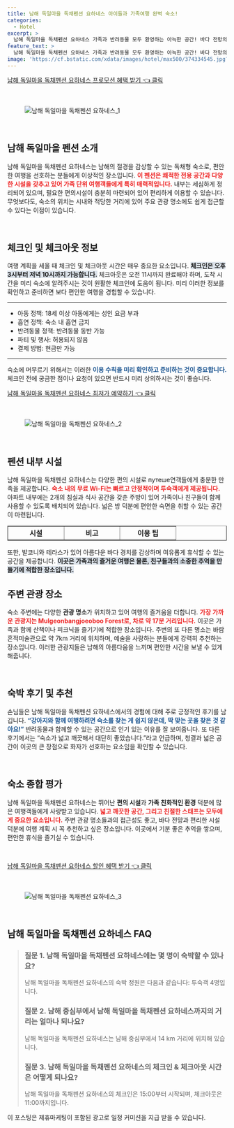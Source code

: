 ```yaml
---
title: 남해 독일마을 독채펜션 요하네스 아이들과 가족여행 완벽 숙소!
categories:
  - Hotel
excerpt: >
  남해 독일마을 독채펜션 요하네스 가족과 반려동물 모두 환영하는 아늑한 공간! 바다 전망의 테라스에서 즐기는 유럽 감성 깨끗한 시설과 무료 WiFi로 완벽하니 지금 예약하세요!
feature_text: >
  남해 독일마을 독채펜션 요하네스 가족과 반려동물 모두 환영하는 아늑한 공간! 바다 전망의 테라스에서 즐기는 유럽 감성 깨끗한 시설과 무료 WiFi로 완벽하니 지금 예약하세요!
image: 'https://cf.bstatic.com/xdata/images/hotel/max500/374334545.jpg?k=4727aeba1abccd0850f750d418af320f36f2d0e94f933959a819649aeaf75518&o=&hp=1'
---
```


<p><a class="modoo-button" href="https://tinyurl.com/27app39l" rel="nofollow noopener">남해 독일마을 독채펜션 요하네스 프로모션 혜택 받기 👈 클릭</a></p><br/>
<figure class="image"><img alt="남해 독일마을 독채펜션 요하네스_1" src="https://cf.bstatic.com/xdata/images/hotel/max1024x768/374334522.jpg?k=8d1594595f371dbc27ff4ec742894312898fcee0b8268a6495e90daecc100dca&amp;o=&amp;hp=1"/></figure><br/>

<h2 data-ke-size="size26" id="남해독일마을펜션소개">남해 독일마을 펜션 소개</h2>
<p data-ke-size="size16">남해 독일마을 독채펜션 요하네스는 남해의 절경을 감상할 수 있는 독채형 숙소로, 편안한 여행을 선호하는 분들에게 이상적인 장소입니다. <b><span style="color: #ee2323;">이 펜션은 쾌적한 전용 공간과 다양한 시설을 갖추고 있어 가족 단위 여행객들에게 특히 매력적입니다.</span></b> 내부는 세심하게 정리되어 있으며, 필요한 편의시설이 충분히 마련되어 있어 편리하게 이용할 수 있습니다. 무엇보다도, 숙소의 위치는 시내와 적당한 거리에 있어 주요 관광 명소에도 쉽게 접근할 수 있다는 이점이 있습니다.</p>
<p data-ke-size="size16"> </p>
<h2 data-ke-size="size23" id="체크인체크아웃정보">체크인 및 체크아웃 정보</h2>
<p data-ke-size="size16">여행 계획을 세울 때 체크인 및 체크아웃 시간은 매우 중요한 요소입니다. <b><span style="background-color: #21538527;">체크인은 오후 3시부터 저녁 10시까지 가능합니다.</span></b> 체크아웃은 오전 11시까지 완료해야 하며, 도착 시간을 미리 숙소에 알려주시는 것이 원활한 체크인에 도움이 됩니다. 미리 이러한 정보를 확인하고 준비하면 보다 편안한 여행을 경험할 수 있습니다.</p>
<hr contenteditable="false" data-ke-style="style5" data-ke-type="horizontalRule"/>
<ul data-ke-list-type="disc" style="list-style-type: disc;">
<li>아동 정책: 18세 이상 아동에게는 성인 요금 부과</li>
<li>흡연 정책: 숙소 내 흡연 금지</li>
<li>반려동물 정책: 반려동물 동반 가능</li>
<li>파티 및 행사: 허용되지 않음</li>
<li>결제 방법: 현금만 가능</li>
</ul>
<hr contenteditable="false" data-ke-style="style5" data-ke-type="horizontalRule"/>
<p data-ke-size="size16">숙소에 머무르기 위해서는 이러한 <b><span style="color: #1a5490;">이용 수칙을 미리 확인하고 준비하는 것이 중요합니다.</span></b> 체크인 전에 궁금한 점이나 요청이 있으면 반드시 미리 상의하시는 것이 좋습니다.</p>
<p><a class="modoo-button" href="https://tinyurl.com/27app39l" rel="nofollow noopener">남해 독일마을 독채펜션 요하네스 최저가 예약하기 👈 클릭</a></p><br/>
<figure class="image"><img alt="남해 독일마을 독채펜션 요하네스_2" src="https://cf.bstatic.com/xdata/images/hotel/max500/374334545.jpg?k=4727aeba1abccd0850f750d418af320f36f2d0e94f933959a819649aeaf75518&amp;o=&amp;hp=1"/></figure><br/>
<h2 data-ke-size="size23" id="펜션내부시설">펜션 내부 시설</h2>
<p data-ke-size="size16">남해 독일마을 독채펜션 요하네스는 다양한 편의 시설로 путеше연객들에게 충분한 만족을 제공합니다. <b><span style="color: #ee2323;">숙소 내의 무료 Wi-Fi는 빠르고 안정적이며 투숙객에게 제공됩니다.</span></b> 아파트 내부에는 2개의 침실과 식사 공간을 갖춘 주방이 있어 가족이나 친구들이 함께 사용할 수 있도록 배치되어 있습니다. 넓은 방 덕분에 편안한 숙면을 취할 수 있는 공간이 마련됩니다.</p>
<table border="1" data-ke-align="alignLeft" data-ke-style="style16" style="border-collapse: collapse; width: 100%; height: 34px;">
<tbody>
<tr style="height: 17px;">
<td style="width: 33.3333%; text-align: center; height: 17px;"><b>시설</b></td>
<td style="width: 33.3333%; text-align: center; height: 17px;"><b>비고</b></td>
<td style="width: 33.3333%; text-align: center; height: 17px;"><b>이용 팁</b></td>
</tr>
<tr style="height: 17px;">
<td style="width: 33.3333%; text-align: center; height: 17px;">냉장고</td>
<td style="width: 33.3333%; text-align: center; height: 17px;">공용 사용</td>
<td style="width: 33.3333%; text-align: center;">식료품 보관 가능</td>
</tr>
<tr>
<td style="width: 33.3333%; text-align: center;">전자레인지</td>
<td style="width: 33.3333%; text-align: center;">공용 사용</td>
<td style="width: 33.3333%; text-align: center;">음식 데우기 용이</td>
</tr>
<tr>
<td style="width: 33.3333%; text-align: center;">평면 TV</td>
<td style="width: 33.3333%; text-align: center;">객실 내 제공</td>
<td style="width: 33.3333%; text-align: center;">TV 시청 가능</td>
</tr>
</tbody>
</table>
<p data-ke-size="size16">또한, 발코니와 테라스가 있어 아름다운 바다 경치를 감상하며 여유롭게 휴식할 수 있는 공간을 제공합니다. <b><span style="background-color: #21538527;">이곳은 가족과의 즐거운 여행은 물론, 친구들과의 소중한 추억을 만들기에 적합한 장소입니다.</span></b></p>
<h2 data-ke-size="size23" id="주변관광장소">주변 관광 장소</h2>
<p data-ke-size="size16">숙소 주변에는 다양한 <b>관광 명소</b>가 위치하고 있어 여행의 즐거움을 더합니다. <b><span style="color: #ee2323;">가장 가까운 관광지는 Mulgeonbangjoeoboo Forest로, 차로 약 17분 거리입니다.</span></b> 이곳은 가족과 함께 산책이나 피크닉을 즐기기에 적합한 장소입니다. 주변의 또 다른 명소는 바람흔적미술관으로 약 7km 거리에 위치하며, 예술을 사랑하는 분들에게 강력히 추천하는 장소입니다. 이러한 관광지들은 남해의 아름다움을 느끼며 편안한 시간을 보낼 수 있게 해줍니다.</p>
<p data-ke-size="size16"> </p>
<h2 data-ke-size="size23" id="후기및추천">숙박 후기 및 추천</h2>
<p data-ke-size="size16">손님들은 남해 독일마을 독채펜션 요하네스에서의 경험에 대해 주로 긍정적인 후기를 남깁니다. <b><span style="color: #1a5490;">“강아지와 함께 여행하려면 숙소를 찾는 게 쉽지 않은데, 딱 맞는 곳을 찾은 것 같아요!”</span></b> 반려동물과 함께할 수 있는 공간으로 인기 있는 이유를 잘 보여줍니다. 또 다른 후기에서는 “숙소가 넓고 깨끗해서 대단히 좋았습니다.”라고 언급하며, 청결과 넓은 공간이 이곳의 큰 장점으로 화자가 선호하는 요소임을 확인할 수 있습니다.</p>
<p data-ke-size="size16"> </p>
<h2 data-ke-size="size23" id="숙소종합평가">숙소 종합 평가</h2>
<p data-ke-size="size16">남해 독일마을 독채펜션 요하네스는 뛰어난 <b>편의 시설</b>과 <b>가족 친화적인 환경</b> 덕분에 많은 여행객들에게 사랑받고 있습니다. <b><span style="color: #ee2323;">넓고 깨끗한 공간, 그리고 친절한 스태프는 모두에게 중요한 요소입니다.</span></b> 주변 관광 명소들과의 접근성도 좋고, 바다 전망과 편리한 시설 덕분에 여행 계획 시 꼭 추천하고 싶은 장소입니다. 이곳에서 기분 좋은 추억을 쌓으며, 편안한 휴식을 즐기실 수 있습니다.</p>
<p data-ke-size="size16"> </p>

<p><a class="modoo-button" href="https://tinyurl.com/27app39l" rel="nofollow noopener">남해 독일마을 독채펜션 요하네스 할인 혜택 받기 👈 클릭</a></p><br>

<figure class="image"><img src="https://cf.bstatic.com/xdata/images/hotel/max500/374334536.jpg?k=15a0b23e5fa018615560109f52e8d1d697fb1d8896537bf4045a9c85870d89a5&o=&hp=1" alt="남해 독일마을 독채펜션 요하네스_3"></figure><br>
<h2 id="남해 독일마을 독채펜션 요하네스_FAQ">남해 독일마을 독채펜션 요하네스 FAQ</h2>
<div itemscope="" itemtype="https://schema.org/FAQPage"> 
<blockquote> 
<div itemscope="" itemprop="mainEntity" itemtype="https://schema.org/Question"> 
<h3 id="질문_1" itemprop="name">질문 1. 남해 독일마을 독채펜션 요하네스에는 몇 명이 숙박할 수 있나요?</h3> 
<div itemscope="" itemprop="acceptedAnswer" itemtype="https://schema.org/Answer"> 
<span itemprop="text"> 
<p>남해 독일마을 독채펜션 요하네스의 숙박 정원은 다음과 같습니다: 투숙객 4명입니다.</p> 
</span> 
</div> 
</div> 

<div itemscope="" itemprop="mainEntity" itemtype="https://schema.org/Question"> 
<h3 id="질문_2" itemprop="name">질문 2. 남해 중심부에서 남해 독일마을 독채펜션 요하네스까지의 거리는 얼마나 되나요?</h3> 
<div itemscope="" itemprop="acceptedAnswer" itemtype="https://schema.org/Answer"> 
<span itemprop="text"> 
<p>남해 독일마을 독채펜션 요하네스는 남해 중심부에서 14 km 거리에 위치해 있습니다.</p> 
</span> 
</div> 
</div> 

<div itemscope="" itemprop="mainEntity" itemtype="https://schema.org/Question"> 
<h3 id="질문_3" itemprop="name">질문 3. 남해 독일마을 독채펜션 요하네스의 체크인 & 체크아웃 시간은 어떻게 되나요?</h3> 
<div itemscope="" itemprop="acceptedAnswer" itemtype="https://schema.org/Answer"> 
<span itemprop="text"> 
<p>남해 독일마을 독채펜션 요하네스의 체크인은 15:00부터 시작되며, 체크아웃은 11:00까지입니다.</p> 
</span> 
</div> 
</div> 
</blockquote> 
</div><p>이 포스팅은 제휴마케팅이 포함된 광고로 일정 커미션을 지급 받을 수 있습니다.</p>


